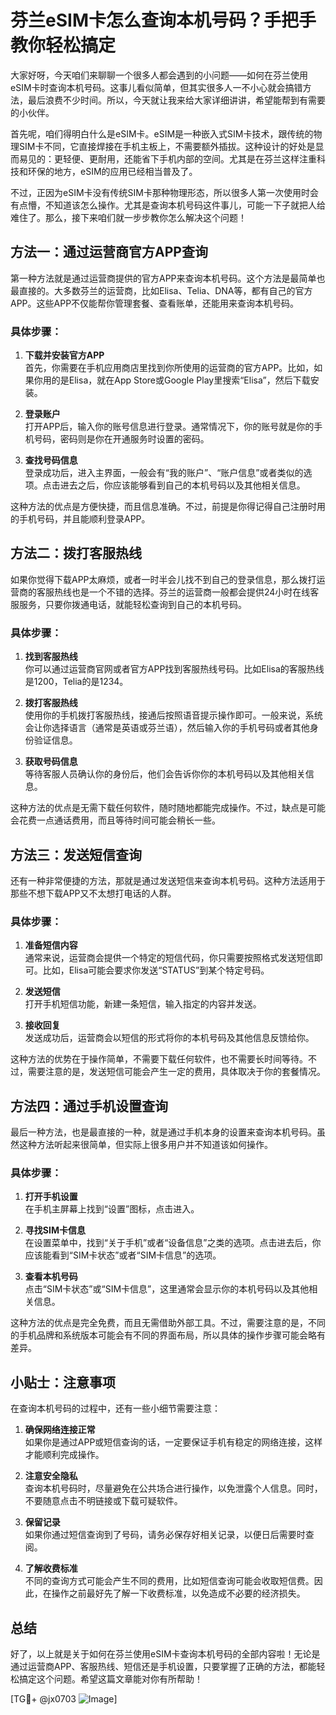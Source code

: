 # 芬兰eSIM卡怎么查询本机号码？手把手教你轻松搞定

大家好呀，今天咱们来聊聊一个很多人都会遇到的小问题——如何在芬兰使用eSIM卡时查询本机号码。这事儿看似简单，但其实很多人一不小心就会搞错方法，最后浪费不少时间。所以，今天就让我来给大家详细讲讲，希望能帮到有需要的小伙伴。

首先呢，咱们得明白什么是eSIM卡。eSIM是一种嵌入式SIM卡技术，跟传统的物理SIM卡不同，它直接焊接在手机主板上，不需要额外插拔。这种设计的好处是显而易见的：更轻便、更耐用，还能省下手机内部的空间。尤其是在芬兰这样注重科技和环保的地方，eSIM的应用已经相当普及了。

不过，正因为eSIM卡没有传统SIM卡那种物理形态，所以很多人第一次使用时会有点懵，不知道该怎么操作。尤其是查询本机号码这件事儿，可能一下子就把人给难住了。那么，接下来咱们就一步步教你怎么解决这个问题！

## 方法一：通过运营商官方APP查询

第一种方法就是通过运营商提供的官方APP来查询本机号码。这个方法是最简单也最直接的。大多数芬兰的运营商，比如Elisa、Telia、DNA等，都有自己的官方APP。这些APP不仅能帮你管理套餐、查看账单，还能用来查询本机号码。

### 具体步骤：
1. **下载并安装官方APP**  
   首先，你需要在手机应用商店里找到你所使用的运营商的官方APP。比如，如果你用的是Elisa，就在App Store或Google Play里搜索“Elisa”，然后下载安装。

2. **登录账户**  
   打开APP后，输入你的账号信息进行登录。通常情况下，你的账号就是你的手机号码，密码则是你在开通服务时设置的密码。

3. **查找号码信息**  
   登录成功后，进入主界面，一般会有“我的账户”、“账户信息”或者类似的选项。点击进去之后，你应该能够看到自己的本机号码以及其他相关信息。

这种方法的优点是方便快捷，而且信息准确。不过，前提是你得记得自己注册时用的手机号码，并且能顺利登录APP。

## 方法二：拨打客服热线

如果你觉得下载APP太麻烦，或者一时半会儿找不到自己的登录信息，那么拨打运营商的客服热线也是一个不错的选择。芬兰的运营商一般都会提供24小时在线客服服务，只要你拨通电话，就能轻松查询到自己的本机号码。

### 具体步骤：
1. **找到客服热线**  
   你可以通过运营商官网或者官方APP找到客服热线号码。比如Elisa的客服热线是1200，Telia的是1234。

2. **拨打客服热线**  
   使用你的手机拨打客服热线，接通后按照语音提示操作即可。一般来说，系统会让你选择语言（通常是英语或芬兰语），然后输入你的手机号码或者其他身份验证信息。

3. **获取号码信息**  
   等待客服人员确认你的身份后，他们会告诉你你的本机号码以及其他相关信息。

这种方法的优点是无需下载任何软件，随时随地都能完成操作。不过，缺点是可能会花费一点通话费用，而且等待时间可能会稍长一些。

## 方法三：发送短信查询

还有一种非常便捷的方法，那就是通过发送短信来查询本机号码。这种方法适用于那些不想下载APP又不太想打电话的人群。

### 具体步骤：
1. **准备短信内容**  
   通常来说，运营商会提供一个特定的短信代码，你只需要按照格式发送短信即可。比如，Elisa可能会要求你发送“STATUS”到某个特定号码。

2. **发送短信**  
   打开手机短信功能，新建一条短信，输入指定的内容并发送。

3. **接收回复**  
   发送成功后，运营商会以短信的形式将你的本机号码及其他信息反馈给你。

这种方法的优势在于操作简单，不需要下载任何软件，也不需要长时间等待。不过，需要注意的是，发送短信可能会产生一定的费用，具体取决于你的套餐情况。

## 方法四：通过手机设置查询

最后一种方法，也是最直接的一种，就是通过手机本身的设置来查询本机号码。虽然这种方法听起来很简单，但实际上很多用户并不知道该如何操作。

### 具体步骤：
1. **打开手机设置**  
   在手机主屏幕上找到“设置”图标，点击进入。

2. **寻找SIM卡信息**  
   在设置菜单中，找到“关于手机”或者“设备信息”之类的选项。点击进去后，你应该能看到“SIM卡状态”或者“SIM卡信息”的选项。

3. **查看本机号码**  
   点击“SIM卡状态”或“SIM卡信息”，这里通常会显示你的本机号码以及其他相关信息。

这种方法的优点是完全免费，而且无需借助外部工具。不过，需要注意的是，不同的手机品牌和系统版本可能会有不同的界面布局，所以具体的操作步骤可能会略有差异。

## 小贴士：注意事项

在查询本机号码的过程中，还有一些小细节需要注意：

1. **确保网络连接正常**  
   如果你是通过APP或短信查询的话，一定要保证手机有稳定的网络连接，这样才能顺利完成操作。

2. **注意安全隐私**  
   查询本机号码时，尽量避免在公共场合进行操作，以免泄露个人信息。同时，不要随意点击不明链接或下载可疑软件。

3. **保留记录**  
   如果你通过短信查询到了号码，请务必保存好相关记录，以便日后需要时查阅。

4. **了解收费标准**  
   不同的查询方式可能会产生不同的费用，比如短信查询可能会收取短信费。因此，在操作之前最好先了解一下收费标准，以免造成不必要的经济损失。

## 总结

好了，以上就是关于如何在芬兰使用eSIM卡查询本机号码的全部内容啦！无论是通过运营商APP、客服热线、短信还是手机设置，只要掌握了正确的方法，都能轻松搞定这个问题。希望这篇文章能对你有所帮助！

[TG💪+ @jx0703 ![Image](https://github.com/user-attachments/assets/dbca1d08-cadb-493c-b0ec-ad6f7a83f270)]